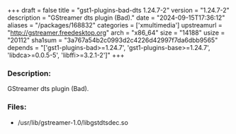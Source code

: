 +++
draft = false
title = "gst1-plugins-bad-dts 1.24.7-2"
version = "1.24.7-2"
description = "GStreamer dts plugin (Bad)."
date = "2024-09-15T17:36:12"
aliases = "/packages/168832"
categories = ['xmultimedia']
upstreamurl = "http://gstreamer.freedesktop.org"
arch = "x86_64"
size = "14188"
usize = "20112"
sha1sum = "3a767a54b2c0993d2c4226d42997f7da6dbb9565"
depends = "['gst1-plugins-bad>=1.24.7', 'gst1-plugins-base>=1.24.7', 'libdca>=0.0.5-5', 'libffi>=3.2.1-2']"
+++
### Description: 
GStreamer dts plugin (Bad).

### Files: 
* /usr/lib/gstreamer-1.0/libgstdtsdec.so
